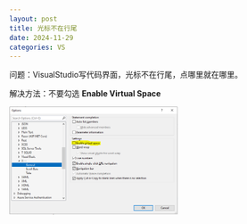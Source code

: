 ```yaml
---
layout: post
title: 光标不在行尾
date: 2024-11-29
categories: VS
---
```


问题：VisualStudio写代码界面，光标不在行尾，点哪里就在哪里。

解决方法：不要勾选 **Enable Virtual Space**

<img src="/images/VS/20241129-1.PNG" width="60%">

